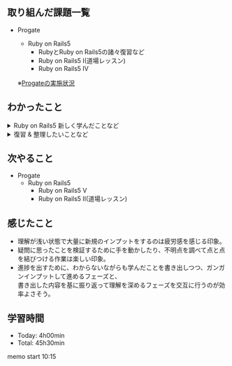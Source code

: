 ## 取り組んだ課題一覧
- Progate
  - Ruby on Rails5
    - RubyとRuby on Rails5の諸々復習など
    - Ruby on Rails5 I(道場レッスン)
    - Ruby on Rails5 IV

  ※[Progateの実施状況](https://github.com/ishiiii000/work/blob/main/01_Progate/plan.md)

## わかったこと
<details>
<summary>Ruby on Rails5 新しく学んだことなど</summary>

  - hoge
</details>

<details>
<summary>復習 & 整理したいことなど</summary>

  1.  シンボルについて、コロンで混乱している
      <details>

        - [cf.](https://www.sejuku.net/blog/13094)
          - Symbolはクラスっぽい
          - 前置コロンとするとシンボルとなる
          - 後置コロンはハッシュのキーや、キーワード引数  
            ※キー： バリュー的な形式の時に後置コロンを使うように見える
          - シンボルは可読性の高い識別子の位置づけに見える  
            ※JavaとかならStringでなくenumを使うイメージに近そう
          - シンボルはただの識別子であり、文字列データを持たない
          - シンボルは一度生成されると同じメモリ領域を使用する  
            一方で文字列は毎回別途メモリ領域を確保して生成される
          - シンボルはメモリ消費が少ない、処理が高速、可読性が高い(ハッシュ定義など)
      </details>

  1.  キーワード引数について
       <details>

         - [cf.](https://qiita.com/gobtktk/items/c2e237f70ca218e6a010)
           - メソッド定義側のキーワード引数はシンボルではないらしい
           - メソッド呼び出し側のキーワード引数はシンボルといってもよいらしい
           - 一旦、複雑そうなので厳密な理解は今度にしようと思う
       </details>

  1.  `@hoge`とかの@について
       <details>
          
         - [cf.](https://qiita.com/kouhy/items/ab458e6cca083053300f)
           - `@hoge`はインスタンス変数の宣言っぽい
           - インスタンス変数の宣言がメソッドの中で行われるので混乱している  
             → initializeで初期化、値がない場合もnilで初期化が一番自然に見える
         - [cf.](https://style.potepan.com/articles/32866.html)
           - Rubyで使える変数の種類は4種
             - ローカル変数：`hoge` や `_hoge`、有効なスコープはブロック内
             - インスタンス変数： `@hoge`、有効なスコープはオブジェクト内
             - クラス変数： `@@hoge`、有効なスコープはクラス内
             - グローバル変数：`$hoge`、どこからでも参照可能
         - [cf.](https://jp-seemore.com/web/9356/)
           - アクセッサ：attr_accessor
           - attr_accessorにインスタンス変数の名前のシンボルを指定するとアクセッサが自動生成される。  
             なぜシンボル指定なのか内部的な仕組みは不明だが、とりあえず指定するのはシンボルと覚えた。
         - [cf.](https://zenn.dev/ganmo3/articles/58c1f44fa50831)
           - インスタンス変数はRailsのcontrollerとviewで共有できる。
           - Progate初回参照時点では@をつけるとcontrollerの変数をviewに渡せる、  
             の理解をしていたが、スコープ的にインスタンス変数にすると、  
             viewからも参照可能、みたいな理解の方が正確そう。
       </details>
  1.  `<% %>`、`<%= %>`の違いなどについて
       <details>

         - [cf.](https://losenotime.jp/view-erb/)
           - Progate参照時点と理解変わらずで、表示するか、しないかだけが違いになってそう
         - [cf.](https://www.buildinsider.net/web/rubyonrails4/0203#:~:text=%E5%8B%95%E7%9A%84%E3%81%AA%E5%87%A6%E7%90%86%E3%81%AF%3C%20%25%20%E2%80%A6%20%25%20%3E%20%E3%82%84%3C%20%25%20%3D%20%E2%80%A6%20%25%20%3E%20%E3%81%A7%E8%A8%98%E8%BF%B0%E3%81%99%E3%82%8B)
           - `<%= %>`はバックエンドの言語のイメージでいくと、returnされているイメージに近そう
           - returnされる → htmlのテンプレートの枠に内容が設定される → ブラウザ上表示されるみたいな
       </details>
  1.  `self`がなくてもインスタンスメソッドからインスタンス変数参照できそう
       <details>

         - [cf.](https://qiita.com/fumi1011/items/9a262800f729aa20a9a1)
         - [cf.](https://qiita.com/fumi1011/items/484a4366ca424e06345e)
           - `@hoge`と`self.hoge`の違いもなんとなく分かった気がする
           - インスタンス変数はコレ`@hoge`
           - self.hogeは`@hoge`そのものにダイレクトにアクセスしているわけでなく、  
             attr_accessorにより間接的に`@hoge`にアクセスしてる
           - [推測]インスタンスメソッドの中において、  
             ローカル変数のスコープ > インスタンス変数のスコープの優先順位になっていて、  
             明示的に`self.hoge`としない場合(単に`hoge`とする場合)、  
             ローカル変数の`hoge`がないなら、`self`の`hoge`と解釈して、  
             結果的に`@hoge`にアクセスしてそう
       </details>
  1.  Post.firstは順序指定がない場合、ランダム順序で先頭1件取得？暗黙的にcreated_atとかで整列してる？
       <details>

         - [cf.](https://railsdoc.com/page/model_first)
           - 多分明示的にAPで順序指定しないとdbms側のデフォの並び順に依存しそうな気がする
           - ケース次第で並び順不定となりそうなので、ソートした上でfirstを使用するのが無難そうな気がする
       </details>
  1.  `find_by`で`id`以外の例えば`content`とかで取得すると、勝手に`limit 1`が効いてそう。(デフォだと複数件取得されない)
      <details>

        - [cf.](https://railsdoc.com/page/find_by)
          - `find_by`は条件を指定した上で最初の一件を取得するメソッド
          - 主キーに対して`find_by`を使う場合は特に気にすることなさそう
          - 主キー以外に対して`find_by`を使う場合は順序指定が必要そう
        - [cf.](https://qiita.com/nakayuu07/items/3d5e2f8784b6f18186f2)
        - [cf.](https://www.sejuku.net/blog/13000)
          - 主キーで取得するための`find`もあるらしい
          - 絞り込んで複数件取得するための`where`もあるらしい
      </details>
  1.  定義しなくても使えるメソッド達について
       <details>

         - [cf.](https://wa3.i-3-i.info/word1193.html)
           - 組み込み関数(ビルドイン関数) ⇔ ユーザ定義関数(自作関数)
           - 組み込み関数は [Railsドキュメント](https://railsdoc.com/) で調べられそう
       </details>
</details>

## 次やること
- Progate
  - Ruby on Rails5
    - Ruby on Rails5 V
    - Ruby on Rails5 II(道場レッスン)

## 感じたこと
- 理解が浅い状態で大量に新規のインプットをするのは疲労感を感じる印象。
- 疑問に思ったことを検証するために手を動かしたり、不明点を調べて点と点を結びつける作業は楽しい印象。
- 進捗を出すために、わからないながらも学んだことを書き出しつつ、ガンガンインプットして進めるフェーズと、  
  書き出した内容を基に振り返って理解を深めるフェーズを交互に行うのが効率よさそう。


## 学習時間
- Today: 4h00min
- Total: 45h30min

memo
start 10:15
